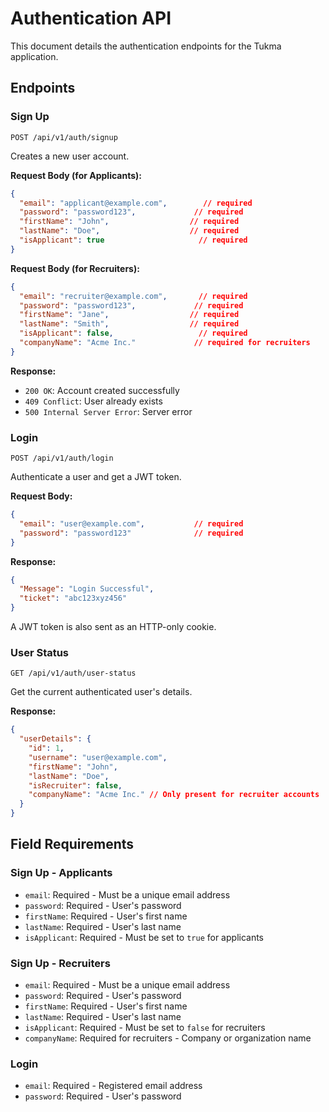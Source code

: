 # Authentication API

This document details the authentication endpoints for the Tukma application.

## Endpoints

### Sign Up

```
POST /api/v1/auth/signup
```

Creates a new user account.

**Request Body (for Applicants):**
```json
{
  "email": "applicant@example.com",        // required
  "password": "password123",             // required
  "firstName": "John",                  // required
  "lastName": "Doe",                    // required
  "isApplicant": true                     // required
}
```

**Request Body (for Recruiters):**
```json
{
  "email": "recruiter@example.com",       // required
  "password": "password123",             // required
  "firstName": "Jane",                  // required
  "lastName": "Smith",                  // required
  "isApplicant": false,                   // required
  "companyName": "Acme Inc."             // required for recruiters
}
```

**Response:**
- `200 OK`: Account created successfully
- `409 Conflict`: User already exists
- `500 Internal Server Error`: Server error

### Login

```
POST /api/v1/auth/login
```

Authenticate a user and get a JWT token.

**Request Body:**
```json
{
  "email": "user@example.com",           // required
  "password": "password123"              // required
}
```

**Response:**
```json
{
  "Message": "Login Successful",
  "ticket": "abc123xyz456"
}
```

A JWT token is also sent as an HTTP-only cookie.

### User Status

```
GET /api/v1/auth/user-status
```

Get the current authenticated user's details.

**Response:**
```json
{
  "userDetails": {
    "id": 1,
    "username": "user@example.com",
    "firstName": "John",
    "lastName": "Doe",
    "isRecruiter": false,
    "companyName": "Acme Inc." // Only present for recruiter accounts
  }
}
```

## Field Requirements

### Sign Up - Applicants
- `email`: Required - Must be a unique email address
- `password`: Required - User's password
- `firstName`: Required - User's first name
- `lastName`: Required - User's last name
- `isApplicant`: Required - Must be set to `true` for applicants

### Sign Up - Recruiters
- `email`: Required - Must be a unique email address
- `password`: Required - User's password
- `firstName`: Required - User's first name
- `lastName`: Required - User's last name
- `isApplicant`: Required - Must be set to `false` for recruiters
- `companyName`: Required for recruiters - Company or organization name

### Login
- `email`: Required - Registered email address
- `password`: Required - User's password
